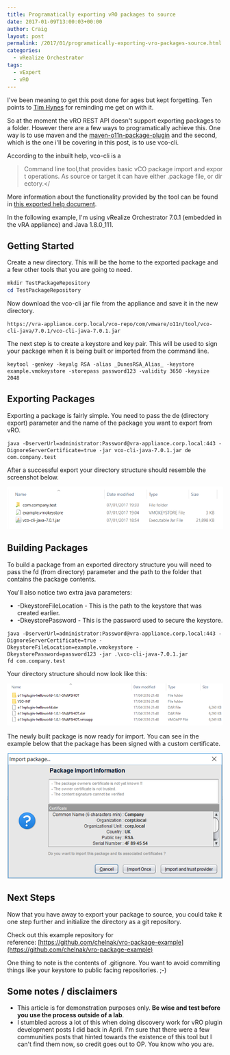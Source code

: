 ```yaml
---
title: Programatically exporting vRO packages to source
date: 2017-01-09T13:00:03+00:00
author: Craig
layout: post
permalink: /2017/01/programatically-exporting-vro-packages-source.html
categories:
  - vRealize Orchestrator
tags:
  - vExpert
  - vRO
---
```

I've been meaning to get this post done for ages but kept forgetting. Ten points to [Tim Hynes](https://twitter.com/railroadmanuk) for reminding me get on with it.

So at the moment the vRO REST API doesn't support exporting packages to a folder. However there are a few ways to programatically achieve this. One way is to use maven and the [maven-o11n-package-plugin](https://github.com/chelnak/maven-o11n-package-plugin-help) and the second, which is the one i'll be covering in this post, is to use vco-cli.

According to the inbuilt help, vco-cli is a

>Command line tool,that provides basic vCO package import and export operations. As source or target it can have either .package file, or directory.</

More information about the functionality provided by the tool can be found in [this exported help document](https://gist.github.com/chelnak/5f5806b3f61608a1d5e8c0242b82d709).

<!--more-->

In the following example, I'm using vRealize Orchestrator 7.0.1 (embedded in the vRA appliance) and Java 1.8.0_111.

## Getting Started

Create a new directory. This will be the home to the exported package and a few other tools that you are going to need.

```powershell
mkdir TestPackageRepository
cd TestPackageRepository
```

Now download the vco-cli jar file from the appliance and save it in the new directory.

```
https://vra-appliance.corp.local/vco-repo/com/vmware/o11n/tool/vco-cli-java/7.0.1/vco-cli-java-7.0.1.jar
```

The next step is to create a keystore and key pair. This will be used to sign your package when it is being built or imported from the command line.

```
keytool -genkey -keyalg RSA -alias _DunesRSA_Alias_ -keystore example.vmokeystore -storepass password123 -validity 3650 -keysize 2048
```

## Exporting Packages

Exporting a package is fairly simple. You need to pass the de (directory export) parameter and the name of the package you want to export from vRO.

```
java -DserverUrl=administrator:Password@vra-appliance.corp.local:443 -DignoreServerCertificate=true -jar vco-cli-java-7.0.1.jar de com.company.test
```

After a successful export your directory structure should resemble the screenshot below.

![directory](/assets/images/directory.png)

## Building Packages

To build a package from an exported directory structure you will need to pass the fd (from directory) parameter and the path to the folder that contains the package contents.

You'll also notice two extra java parameters:

* -DkeystoreFileLocation - This is the path to the keystore that was created earlier.
* -DkeystorePassword - This is the password used to secure the keystore.

```
java -DserverUrl=administrator:Password@vra-appliance.corp.local:443 -DignoreServerCertificate=true -DkeystoreFileLocation=example.vmokeystore -DkeystorePassword=password123 -jar .\vco-cli-java-7.0.1.jar fd com.company.test
```

Your directory structure should now look like this:

![built](/assets/images/built.png)

The newly built package is now ready for import. You can see in the example below that the package has been signed with a custom certificate.

![import](/assets/images/import.png)

## Next Steps

Now that you have away to export your package to source, you could take it one step further and initialize the directory as a git repository.

Check out this example repository for reference: [https://github.com/chelnak/vro-package-example](https://github.com/chelnak/vro-package-example)

One thing to note is the contents of .gitignore. You want to avoid commiting things like your keystore to public facing repositories. ;-)

## Some notes / disclaimers

* This article is for demonstration purposes only. **Be wise and test before you use the process outside of a lab**.
* I stumbled across a lot of this when doing discovery work for vRO plugin development posts I did back in April. I'm sure that there were a few communities posts that hinted towards the existence of this tool but I can't find them now, so credit goes out to OP. You know who you are.
